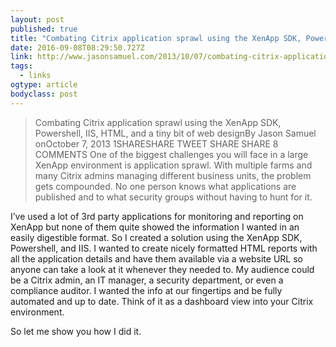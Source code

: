 ```yaml
---
layout: post 
published: true 
title: "Combating Citrix application sprawl using the XenApp SDK, Powershell, IIS, HTML, and a tiny bit of web design – JasonSamuel.com" 
date: 2016-09-08T08:29:50.727Z 
link: http://www.jasonsamuel.com/2013/10/07/combating-citrix-application-sprawl-using-the-xenapp-sdk-powershell-iis-html-and-a-tiny-bit-of-web-design/ 
tags:
  - links
ogtype: article 
bodyclass: post 
---
```


> Combating Citrix application sprawl using the XenApp SDK, Powershell, IIS, HTML, and a tiny bit of web designBy Jason Samuel
onOctober 7, 2013
1SHARESHARE TWEET SHARE SHARE 8 COMMENTS
One of the biggest challenges you will face in a large XenApp environment is application sprawl. With multiple farms and many Citrix admins managing different business units, the problem gets compounded. No one person knows what applications are published and to what security groups without having to hunt for it.

I’ve used a lot of 3rd party applications for monitoring and reporting on XenApp but none of them quite showed the information I wanted in an easily digestible format. So I created a solution using the XenApp SDK, Powershell, and IIS. I wanted to create nicely formatted HTML reports with all the application details and have them available via a website URL so anyone can take a look at it whenever they needed to. My audience could be a Citrix admin, an IT manager, a security department, or even a compliance auditor. I wanted the info at our fingertips and be fully automated and up to date. Think of it as a dashboard view into your Citrix environment.

So let me show you how I did it.